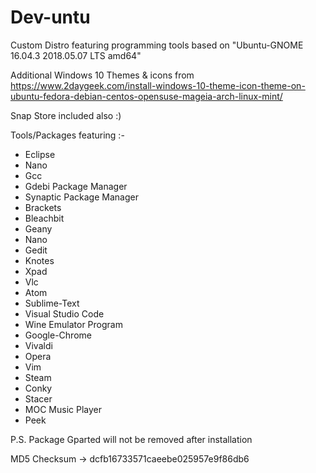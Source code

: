 # Dev-untu
Custom Distro featuring programming tools based on  "Ubuntu-GNOME 16.04.3 2018.05.07 LTS amd64"

Additional Windows 10 Themes & icons from https://www.2daygeek.com/install-windows-10-theme-icon-theme-on-ubuntu-fedora-debian-centos-opensuse-mageia-arch-linux-mint/

Snap Store included also :)

Tools/Packages featuring :-

* Eclipse
* Nano
* Gcc
* Gdebi Package Manager
* Synaptic Package Manager
* Brackets
* Bleachbit
* Geany 
* Nano
* Gedit
* Knotes
* Xpad
* Vlc
* Atom
* Sublime-Text
* Visual Studio Code
* Wine Emulator Program
* Google-Chrome
* Vivaldi
* Opera
* Vim
* Steam
* Conky
* Stacer
* MOC Music Player
* Peek

P.S. Package  Gparted will not be removed after installation

MD5 Checksum -> dcfb16733571caeebe025957e9f86db6
 
 




